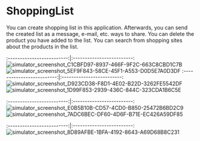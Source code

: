 # ShoppingList

You can create shopping list in this application. Afterwards, you can send the created list as a message, e-mail, etc. ways to share. You can delete the product you have added to the list. You can search from shopping sites about the products in the list.

:-------------------------:|:-------------------------:
![simulator_screenshot_C1CBFD97-8937-466F-9F2C-663C8CBD1C7B](https://user-images.githubusercontent.com/82471515/174566916-64168fca-2b5d-4ab6-ac62-b8fe9fe6e557.png)
![simulator_screenshot_5EF9F843-58CE-45F1-A553-D0D5E7A0D3DF](https://user-images.githubusercontent.com/82471515/174566968-46b04c08-1e4d-4a47-bb1e-04a0e8b7d475.png)
:-------------------------:|:-------------------------:
![simulator_screenshot_D923CD38-F8D1-4E02-B22D-3262FE5542DF](https://user-images.githubusercontent.com/82471515/174567096-45d2fd82-d18d-4241-b731-d204c49f507a.png)
![simulator_screenshot_1D99F853-2939-436C-844C-323CDA1B6C5E](https://user-images.githubusercontent.com/82471515/174567178-9bf8b661-5e73-499e-bb5d-66d8074c8e5c.png)

:-------------------------:|:-------------------------:
![simulator_screenshot_E0B5B10B-CD57-4CD0-B850-25472B6BD2C9](https://user-images.githubusercontent.com/82471515/174567207-c5bcb65e-e715-4da4-93c7-03c5f4a0d526.png)
![simulator_screenshot_7ADC6BEC-DF60-4D6F-B71E-EC426A59DF85](https://user-images.githubusercontent.com/82471515/174567223-db23311e-927f-4dfb-9ab2-492c3d2cd61e.png)

:-------------------------:|:-------------------------:
![simulator_screenshot_8D89AFBE-1BFA-4192-8643-A69D68B8C231](https://user-images.githubusercontent.com/82471515/174567248-41050035-706a-40bd-a332-b81960ed34b2.png)


